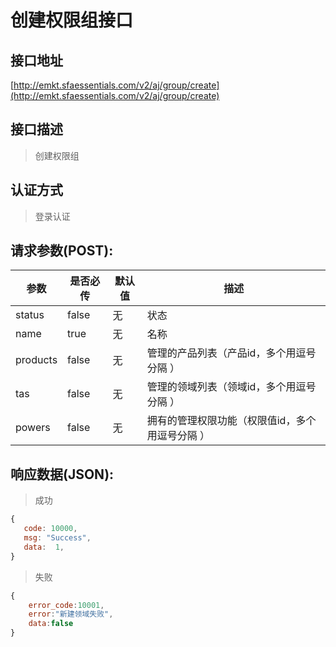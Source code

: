 # 创建权限组接口

## 接口地址

[http://emkt.sfaessentials.com/v2/aj/group/create](http://emkt.sfaessentials.com/v2/aj/group/create)

## 接口描述

> 创建权限组

## 认证方式

> 登录认证

## 请求参数(POST):

| 参数 | 是否必传 | 默认值 |  描述 | 
| ---- | ----- | ----- | ----- | 
| status | false | 无 | 状态 | 
| name | true | 无 | 名称 | 
| products | false | 无  |管理的产品列表（产品id，多个用逗号分隔 ）|
| tas | false | 无  |管理的领域列表（领域id，多个用逗号分隔 ）|
| powers | false | 无  |拥有的管理权限功能（权限值id，多个用逗号分隔 ）|


## 响应数据(JSON):
> 成功

```javascript
{
   code: 10000,
   msg: "Success",
   data:  1,
}
```
> 失败 

```javascript
{
    error_code:10001,
    error:"新建领域失败",
    data:false
}
```